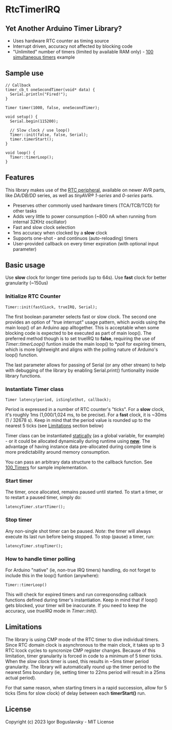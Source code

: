 # RtcTimerIRQ

## Yet Another Arduino Timer Library?
* Uses hardware RTC counter as timing source
* Interrupt driven, accuracy not affected by blocking code
* "Unlimited" number of timers (limited by available RAM only) - [100 simultaneous timers](https://github.com/iboguslavsky/RTC_Timer_IRQ/edit/main/README.md) example

## Sample use
```
// Callback
timer_cb_t oneSecondTimer(void* data) {
  Serial.println("Fired!");
}

Timer timer(1000, false, oneSecondTimer);

void setup() {
  Serial.begin(115200);

  // Slow clock / use loop()
  Timer::init(false, false, Serial);
  timer.timerStart();
}

void loop() {
  Timer::timerLoop();
}
```

## Features
This library makes use of the [RTC peripheral](https://onlinedocs.microchip.com/oxy/GUID-8CE4FE13-3B15-43FE-A86C-FC8177202CD3-en-US-6/GUID-5EFC8FBF-DD40-43CB-898A-D0EAD386D90D.html), available on newer AVR parts, like *DA/DB/DD* series, as well as *tinyAVR® 1-series* and *0-series* parts. 

* Preserves other commonly used hardware timers (TCA/TCB/TCD) for other tasks
* Adds very little to power consumption (~800 nA when running from internal 32KHz oscillator)
* Fast and slow clock selection
* 1ms accuracy when clocked by a **slow** clock
* Supports one-shot - and continuos (auto-reloading) timers
* User-provided callback on every timer expiration (with optional input parameter)

## Basic usage
Use **slow** clock for longer time periods (up to 64s). Use **fast** clock for better granularity (~150us)

### Initialize RTC Counter
```
Timer::init(fastCLock, trueIRQ, Serial);
```
The first boolean parameter selects fast or slow clock. The second one provides an option of "true interrupt" usage pattern, which avoids using the main loop() of an Arduino app alltogether. This is acceptable when some blocking code is expected to be executed as part of main loop(). The preferred method though is to set trueIRQ to __false__, requiring the use of _Timer::timerLoop()_ funtion inside the main loop() to **poll* for expiring timers, which is more lightweight and aligns with the polling nature of Arduino's loop() function.

The last parameter allows for passing of Serial (or any other stream) to help with debugging of the library by enabling Serial.print() funtionality inside library functions.

### Instantiate Timer class
```
Timer latency(period, isSingleShot, callback);
```
Period is expressed in a number of RTC counter's "ticks". For a **slow** clock, it's roughly 1ms (1,000/1,024 ms, to be precise). For a **fast** clock, it is ~30ms (1 / 32678 s). Keep in mind that the period value is rounded up to the nearest 5 ticks (see [Limitations](https://github.com/iboguslavsky/RTC_Timer_IRQ/blob/main/README.md#limitations) section below)

Timer class can be instantiated [statically](https://github.com/iboguslavsky/RTC_Timer_IRQ/tree/main/examples/one_shot) (as a global variable, for example) - or it could be allocated dynamically during runtime using [**new**](https://github.com/iboguslavsky/RTC_Timer_IRQ/edit/main/README.md). The advantage of having instance data pre-allocated during compile time is more predictability around memory consumption.

You can pass an arbitrary data structure to the callback function. See [100_Timers](https://github.com/iboguslavsky/RTC_Timer_IRQ/edit/main/README.md) for sample implementation.

### Start timer
The timer, once allocated, remains paused until started. To start a timer, or to restart a paused timer, simply do:
```
latencyTimer.startTimer();
```

### Stop timer
Any non-single shot timer can be paused. _Note_: the timer will always execute its last run before being stopped. To stop (pause) a timer, run:
```
latencyTimer.stopTimer();
```

### How to handle timer polling
For  Arduino "native" (ie, non-true IRQ timers) handling, do not forget to include this in the loop() funtion (anywhere):
```
Timer::timerLoop()
```
This will check for expired timers and run corresponsding callback functions defined during timer's instantiation. Keep in mind that if loop() gets blocked, your timer will be inaccurate. If you need to keep the accuracy, use *trueIRQ* mode in _Timer::init()_.

## Limitations
The library is using CMP mode of the RTC timer to dive individual timers. Since RTC domain clock is asynchronous to the main clock, it takes up to 3 RTC lcock cycles to syncronize CMP register changes. Because of this limitation, timer granularity is forced in code to a minimum of 5 timer ticks. When the *slow* clock timer is used, this results in ~5ms timer period granularity. The library will automatically round up the timer period to the nearest 5ms boundary (ie, setting timer to 22ms period will result in a 25ms actual period).

For that same reason, when starting timers in a rapid succession, allow for 5 ticks (5ms for slow clock) of delay between each __timerStart()__ run.

## License

Copyright (c) 2023 Igor Boguslavsky - MIT License
